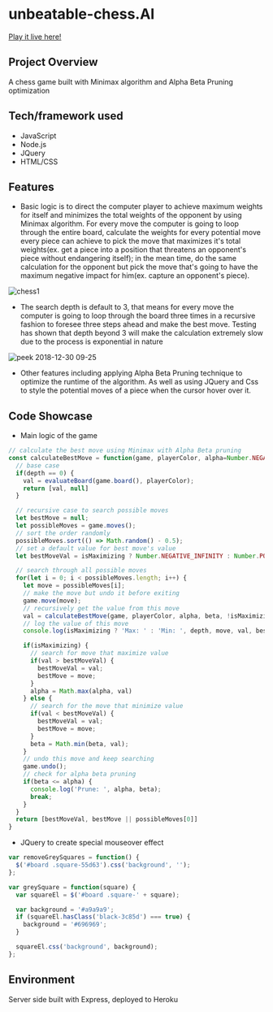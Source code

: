 # unbeatable-chess.AI

[Play it live here!](https://chess1-ai.herokuapp.com/)

## Project Overview
A chess game built with Minimax algorithm and Alpha Beta Pruning optimization

## Tech/framework used

- JavaScript
- Node.js
- JQuery
- HTML/CSS

## Features

- Basic logic is to direct the computer player to achieve maximum weights for itself and minimizes the total weights of the opponent by using Minimax algorithm. For every move the computer is going to loop through the entire board, calculate the weights for every potential move every piece can achieve to pick the move that maximizes it's total weights(ex. get a piece into a position that threatens an opponent's piece without endangering itself); in the mean time, do the same calculation for the opponent but pick the move that's going to have the maximum negative impact for him(ex. capture an opponent's piece).

![chess1](https://user-images.githubusercontent.com/38970716/50548479-36875580-0c1b-11e9-8f2b-5dbe6fbd4ba5.gif)

- The search depth is default to 3, that means for every move the computer is going to loop through the board three times in a recursive fashion to foresee three steps ahead and make the best move. Testing has shown that depth beyond 3 will make the calculation extremely slow due to the process is exponential in nature

![peek 2018-12-30 09-25](https://user-images.githubusercontent.com/38970716/50548637-13aa7080-0c1e-11e9-86b7-5a06ee8b78cd.gif)

- Other features including applying Alpha Beta Pruning technique to optimize the runtime of the algorithm. As well as using JQuery and Css to style the potential moves of a piece when the cursor hover over it. 

## Code Showcase

- Main logic of the game

```Javascript 
// calculate the best move using Minimax with Alpha Beta pruning
const calculateBestMove = function(game, playerColor, alpha=Number.NEGATIVE_INFINITY, beta=Number.POSITIVE_INFINITY, isMaximizing=true, depth=3) {
  // base case
  if(depth == 0) {
    val = evaluateBoard(game.board(), playerColor);
    return [val, null]
  }

  // recursive case to search possible moves
  let bestMove = null;
  let possibleMoves = game.moves();
  // sort the order randomly
  possibleMoves.sort(() => Math.random() - 0.5);
  // set a default value for best move's value
  let bestMoveVal = isMaximizing ? Number.NEGATIVE_INFINITY : Number.POSITIVE_INFINITY;

  // search through all possible moves
  for(let i = 0; i < possibleMoves.length; i++) {
    let move = possibleMoves[i];
    // make the move but undo it before exiting
    game.move(move);
    // recursively get the value from this move
    val = calculateBestMove(game, playerColor, alpha, beta, !isMaximizing, depth-1)[0];
    // log the value of this move
    console.log(isMaximizing ? 'Max: ' : 'Min: ', depth, move, val, bestMove, bestMoveVal);

    if(isMaximizing) {
      // search for move that maximize value
      if(val > bestMoveVal) {
        bestMoveVal = val;
        bestMove = move;
      }
      alpha = Math.max(alpha, val)
    } else {
      // search for the move that minimize value
      if(val < bestMoveVal) {
        bestMoveVal = val;
        bestMove = move;
      }
      beta = Math.min(beta, val);
    }
    // undo this move and keep searching
    game.undo();
    // check for alpha beta pruning
    if(beta <= alpha) {
      console.log('Prune: ', alpha, beta);
      break;
    }
  }
  return [bestMoveVal, bestMove || possibleMoves[0]]
}
```

- JQuery to create special mouseover effect

```Javascript
var removeGreySquares = function() {
  $('#board .square-55d63').css('background', '');
};

var greySquare = function(square) {
  var squareEl = $('#board .square-' + square);

  var background = '#a9a9a9';
  if (squareEl.hasClass('black-3c85d') === true) {
    background = '#696969';
  }

  squareEl.css('background', background);
};
```


## Environment

Server side built with Express, deployed to Heroku
